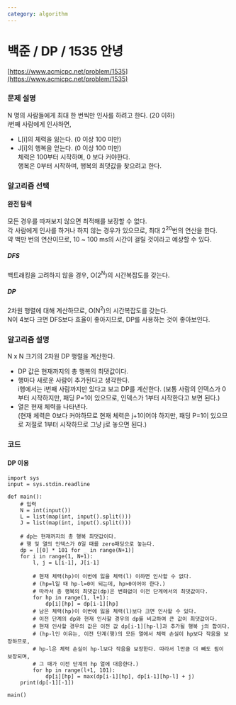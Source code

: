 ```yaml
---
category: algorithm
---
```


# 백준 / DP / 1535 안녕
[https://www.acmicpc.net/problem/1535](https://www.acmicpc.net/problem/1535)   

### 문제 설명
N 명의 사람들에게 최대 한 번씩만 인사를 하려고 한다. (20 이하)  
i번째 사람에게 인사하면,
- L[i]의 체력을 잃는다. (0 이상 100 미만)  
- J[i]의 행복을 얻는다. (0 이상 100 미만)  
체력은 100부터 시작하며, 0 보다 커야한다.  
행복은 0부터 시작하며, 행복의 최댓값을 찾으려고 한다.  

### 알고리즘 선택
#### 완전 탐색
모든 경우를 따져보지 않으면 최적해를 보장할 수 없다.  
각 사람에게 인사를 하거나 하지 않는 경우가 있으므로, 최대 2<sup>20</sup>번의 연산을 한다.  
약 백만 번의 연산이므로, 10 ~ 100 ms의 시간이 걸릴 것이라고 예상할 수 있다.  

##### DFS
백트래킹을 고려하지 않을 경우, O(2<sup>N</sup>)의 시간복잡도를 갖는다.

##### DP
2차원 행렬에 대해 계산하므로, O(N<sup>2</sup>)의 시간복잡도를 갖는다.  
N이 4보다 크면 DFS보다 효율이 좋아지므로, DP를 사용하는 것이 좋아보인다.  

### 알고리즘 설명
N x N 크기의 2차원 DP 행렬을 계산한다.
- DP 값은 현재까지의 총 행복의 최댓값이다.  
- 행마다 새로운 사람이 추가된다고 생각한다.  
  i행에서는 i번째 사람까지만 있다고 보고 DP를 계산한다.
  (보통 사람의 인덱스가 0부터 시작하지만,
  패딩 P=1이 있으므로, 인덱스가 1부터 시작한다고 보면 된다.)
- 열은 현재 체력을 나타낸다.  
  (현재 체력은 0보다 커야하므로 현재 체력은 j+1이어야 하지만,
  패딩 P=1이 있으므로 저절로 1부터 시작하므로 그냥 j로 놓으면 된다.)

### 코드
#### DP 이용
```{.python}
import sys
input = sys.stdin.readline

def main():
    # 입력
    N = int(input())
    L = list(map(int, input().split()))
    J = list(map(int, input().split()))
    
    # dp는 현재까지의 총 행복 최댓값이다.
    # 행 및 열의 인덱스가 0일 때를 zero패딩으로 놓는다.
    dp = [[0] * 101 for _ in range(N+1)]
    for i in range(1, N+1):
        l, j = L[i-1], J[i-1]
        
        # 현재 체력(hp)이 이번에 잃을 체력(l) 이하면 인사할 수 없다.
        # (hp=l일 때 hp-l=0이 되는데, hp>0이어야 한다.)
        # 따라서 총 행복의 최댓값(dp)은 변화없이 이전 단계에서의 최댓값이다.
        for hp in range(1, l+1):
            dp[i][hp] = dp[i-1][hp]
        # 남은 체력(hp)이 이번에 잃을 체력(l)보다 크면 인사할 수 있다.
        # 이전 단계의 dp와 현재 인사할 경우의 dp를 비교하여 큰 값이 최댓값이다.
        # 현재 인사할 경우의 값은 이전 값 dp[i-1][hp-l]과 추가될 행복 j의 합이다.
        # (hp-l인 이유는, 이전 단계(행)의 모든 열에서 체력 손실이 hp보다 작음을 보장하므로,
        # hp-l은 체력 손실이 hp-l보다 작음을 보장한다. 따라서 l만큼 더 빼도 됨이 보장되며,
        # 그 때가 이전 단계의 hp 열에 대응한다.)
        for hp in range(l+1, 101):
            dp[i][hp] = max(dp[i-1][hp], dp[i-1][hp-l] + j)
    print(dp[-1][-1])
    
main()
```

